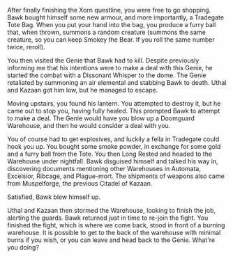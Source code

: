 After finally finishing the Xorn questline, you were free to go shopping. Bawk bought himself some new armour, and more importantly, a Tradegate Tote Bag. When you put your hand into the bag, you produce a furry ball that, when thrown, summons a random creature (summons the same creature, so you can keep Smokey the Bear. If you roll the same number twice, reroll).

You then visited the Genie that Bawk had to kill. Despite previously informing me that his intentions were to make a deal with this Genie, he started the combat with a Dissonant Whisper to the dome. The Genie retaliated by summoning an air elemental and stabbing Bawk to death. Uthal and Kazaan got him low, but he managed to escape.

Moving upstairs, you found his lantern. You attempted to destroy it, but he came out to stop you, having fully healed. This prompted Bawk to attempt to make a deal. The Genie would have you blow up a Doomguard Warehouse, and then he would consider a deal with you.

You of course had to get explosives, and luckily a fella in Tradegate could hook you up. You bought some smoke powder, in exchange for some gold and a furry ball from the Tote. You then Long Rested and headed to the Warehouse under nightfall. Bawk disguised himself and talked his way in, discovering documents mentioning other Warehouses in Automata, Excelsior, Ribcage, and Plague-mort. The shipments of weapons also came from Muspelforge, the previous Citadel of Kazaan.

Satisfied, Bawk blew himself up.

Uthal and Kazaan then stormed the Warehouse, looking to finish the job, alerting the guards. Bawk returned just in time to re-join the fight. You finished the fight, which is where we come back, stood in front of a burning warehouse. It is possible to get to the back of the warehouse with minimal burns if you wish, or you can leave and head back to the Genie. What're you doing?
